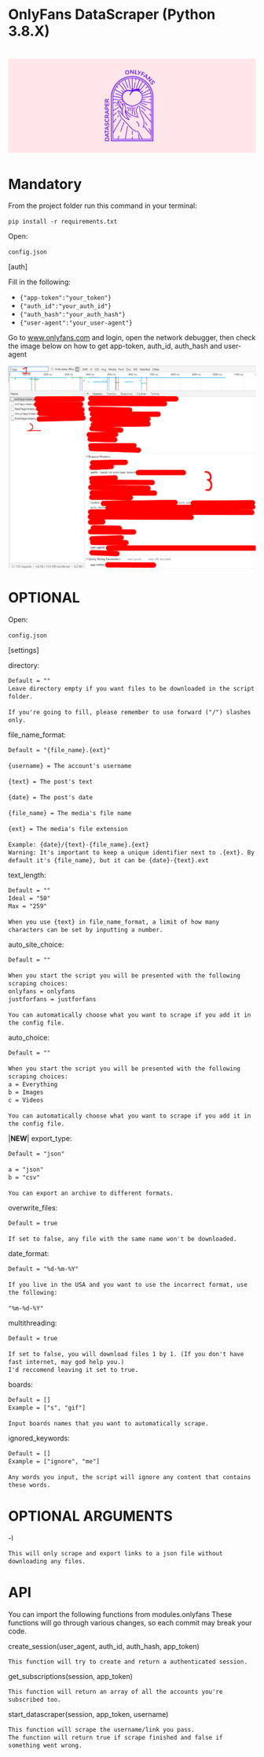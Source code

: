 # OnlyFans DataScraper (Python 3.8.X)
![app-token](examples/64255399-96a86700-cf21-11e9-8c62-87a483f33701.png)
=============

# Mandatory

From the project folder run this command in your terminal:

`pip install -r requirements.txt`

Open:

`config.json`

[auth]

Fill in the following:

* `{"app-token":"your_token"}`
* `{"auth_id":"your_auth_id"}`
* `{"auth_hash":"your_auth_hash"}`
* `{"user-agent":"your_user-agent"}`


Go to www.onlyfans.com and login, open the network debugger, then check the image below on how to get app-token, auth_id, auth_hash and user-agent

![app-token](examples/1.png)

  
# OPTIONAL

Open:

`config.json`

[settings]

directory:
    
    Default = ""
    Leave directory empty if you want files to be downloaded in the script folder.

    If you're going to fill, please remember to use forward ("/") slashes only.

file_name_format:

    Default = "{file_name}.{ext}"

    {username} = The account's username

    {text} = The post's text

    {date} = The post's date

    {file_name} = The media's file name

    {ext} = The media's file extension

    Example: {date}/{text}-{file_name}.{ext}
    Warning: It's important to keep a unique identifier next to .{ext}. By default it's {file_name}, but it can be {date}-{text}.ext
    
text_length:

    Default = ""
    Ideal = "50"
    Max = "259"

    When you use {text} in file_name_format, a limit of how many characters can be set by inputting a number.
    
auto_site_choice:

    Default = ""

    When you start the script you will be presented with the following scraping choices:
    onlyfans = onlyfans
    justforfans = justforfans

    You can automatically choose what you want to scrape if you add it in the config file.
    
auto_choice:

    Default = ""

    When you start the script you will be presented with the following scraping choices:
    a = Everything
    b = Images
    c = Videos

    You can automatically choose what you want to scrape if you add it in the config file.
    
|**NEW**| export_type:

    Default = "json"

    a = "json"
    b = "csv"

    You can export an archive to different formats.

overwrite_files:

    Default = true

    If set to false, any file with the same name won't be downloaded.

date_format:

    Default = "%d-%m-%Y"

    If you live in the USA and you want to use the incorrect format, use the following:

    "%m-%d-%Y"

multithreading:

    Default = true

    If set to false, you will download files 1 by 1. (If you don't have fast internet, may god help you.)
    I'd reccomend leaving it set to true.

boards:

    Default = []
    Example = ["s", "gif"]

    Input boards names that you want to automatically scrape.

ignored_keywords:

    Default = []
    Example = ["ignore", "me"]

    Any words you input, the script will ignore any content that contains these words.



# OPTIONAL ARGUMENTS

-l

    This will only scrape and export links to a json file without downloading any files.

# API

You can import the following functions from modules.onlyfans
These functions will go through various changes, so each commit may break your code.

create_session(user_agent, auth_id, auth_hash, app_token)
    
    This function will try to create and return a authenticated session.
    
get_subscriptions(session, app_token)

    This function will return an array of all the accounts you're subscribed too.


start_datascraper(session, app_token, username)

    This function will scrape the username/link you pass.
    The function will return true if scrape finished and false if something went wrong.
